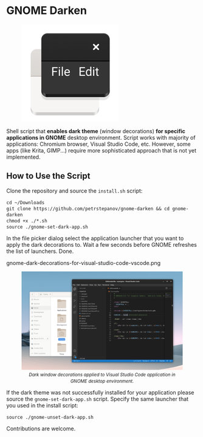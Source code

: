 # GNOME Darken

<figure>
  <img src="https://raw.githubusercontent.com/petrstepanov/gnome-darken/main/resources/gnome-darken.png" alt="Gnome Darken Icon" />
</figure>

Shell script that **enables dark theme** (window decorations) **for specific applications in GNOME** desktop environment. Script works with majority of applications: Chromium browser, Visual Studio Code, etc. However, some apps (like Krita, GIMP...) require more sophisticated approach that is not yet implemented.

## How to Use the Script

Clone the repository and source the `install.sh` script:
```
cd ~/Downloads
git clone https://github.com/petrstepanov/gnome-darken && cd gnome-darken
chmod +x ./*.sh
source ./gnome-set-dark-app.sh
```

In the file picker dialog select the application launcher that you want to apply the dark decorations to. Wait a few seconds before GNOME refreshes the list of launchers. Done.

gnome-dark-decorations-for-visual-studio-code-vscode.png


<figure>
 <img src="https://raw.githubusercontent.com/petrstepanov/gnome-darken/main/resources/gnome-dark-decorations-for-visual-studio-code-vscode.png" alt="Dark window decorations applied to Visual Studio Code in GNOME desktop environment" />
 <figcaption><center><i><small>Dark window decorations applied to Visual Studio Code application in GNOME desktop environment.</small></i><center></figcaption>
</figure> 

If the dark theme was not successfully installed for your application please source the `gnome-set-dark-app.sh` script. Specify the same launcher that you used in the install script:
```
source ./gnome-unset-dark-app.sh
```

Contributions are welcome.
